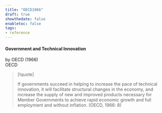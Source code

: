 ```yaml
---
title: "OECD1966"
draft: true
showthedate: false
enabletoc: false
tags:
- reference
---
```


#### **Government and Technical Innovation**     
by OECD (1966)         
OECD      


>[!quote]
>
>If governments succeed in helping to increase the pace of technical innovation, it will facilitate structural changes in the economy, and increase the supply of new and improved products necessary for Member Governments to achieve rapid economic growth and full employment and without inflation. (OECD, 1966: 8) 

